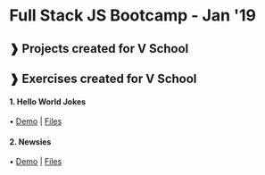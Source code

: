 # Full Stack JS Bootcamp - Jan '19
## &#10097; Projects created for V School

## &#10097; Exercises created for V School
#### 1. Hello World Jokes
  &bull; <a href="http://htmlpreview.github.com/?https://github.com/yummywakame/assignments/blob/master/exercises/hello-world-jokes/index.html" target="_blank">Demo</a> | <a href="https://github.com/yummywakame/assignments/tree/master/exercises/hello-world-jokes" target="_blank">Files</a>
#### 2. Newsies
  &bull; <a href="http://htmlpreview.github.com/?https://github.com/yummywakame/assignments/blob/master/exercises/newsies/index.html" target="_blank">Demo</a> | <a href="https://github.com/yummywakame/assignments/tree/master/exercises/newsies" target="_blank">Files</a>
